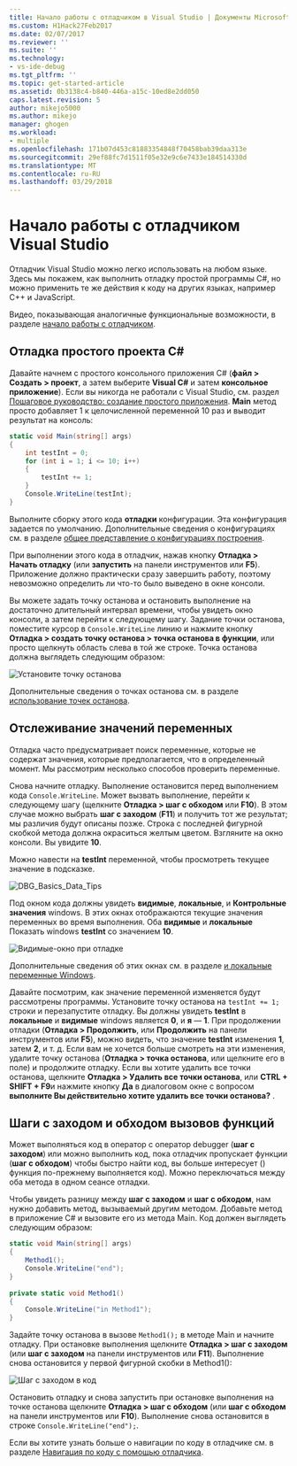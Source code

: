 ```yaml
---
title: Начало работы с отладчиком в Visual Studio | Документы Microsoft
ms.custom: H1Hack27Feb2017
ms.date: 02/07/2017
ms.reviewer: ''
ms.suite: ''
ms.technology:
- vs-ide-debug
ms.tgt_pltfrm: ''
ms.topic: get-started-article
ms.assetid: 0b3138c4-b840-446a-a15c-10ed8e2dd050
caps.latest.revision: 5
author: mikejo5000
ms.author: mikejo
manager: ghogen
ms.workload:
- multiple
ms.openlocfilehash: 171b07d453c81883354848f70458bab39daa313e
ms.sourcegitcommit: 29ef88fc7d1511f05e32e9c6e7433e184514330d
ms.translationtype: MT
ms.contentlocale: ru-RU
ms.lasthandoff: 03/29/2018
---
```

# <a name="get-started-with-the-visual-studio-debugger"></a>Начало работы с отладчиком Visual Studio
Отладчик Visual Studio можно легко использовать на любом языке. Здесь мы покажем, как выполнить отладку простой программы C#, но можно применить те же действия к коду на других языках, например C++ и JavaScript.

Видео, показывающая аналогичные функциональные возможности, в разделе [начало работы с отладчиком](https://www.youtube.com/watch?v=FtGCi5j30YU&list=PLReL099Y5nRfw6VNvzMkv0sabT2crbSpK&index=6).
  
##  <a name="BKMK_Start_debugging_a_VS_project"></a> Отладка простого проекта C#  
 Давайте начнем с простого консольного приложения C# (**файл > Создать > проект**, а затем выберите **Visual C#** и затем **консольное приложение**). Если вы никогда не работали с Visual Studio, см. раздел [Пошаговое руководство: создание простого приложения](../ide/walkthrough-create-a-simple-application-with-visual-csharp-or-visual-basic.md). **Main** метод просто добавляет 1 к целочисленной переменной 10 раз и выводит результат на консоль:  
  
```csharp  
static void Main(string[] args)  
{  
    int testInt = 0;  
    for (int i = 1; i <= 10; i++)  
    {  
        testInt += 1;  
    }  
    Console.WriteLine(testInt);  
}  
```  
  
 Выполните сборку этого кода **отладки** конфигурации. Эта конфигурация задается по умолчанию. Дополнительные сведения о конфигурациях см. в разделе [общее представление о конфигурациях построения](../ide/understanding-build-configurations.md).  
  
 При выполнении этого кода в отладчик, нажав кнопку **Отладка > Начать отладку** (или **запустить** на панели инструментов или **F5**). Приложение должно практически сразу завершить работу, поэтому невозможно определить ли что-то было выведено в окне консоли.  
  
 Вы можете задать точку останова и остановить выполнение на достаточно длительный интервал времени, чтобы увидеть окно консоли, а затем перейти к следующему шагу. Задание точки останова, поместите курсор в `Console.WriteLine` линию и нажмите кнопку **Отладка > создать точку останова > точка останова в функции**, или просто щелкнуть область слева в той же строке. Точка останова должна выглядеть следующим образом:  
  
 ![Установите точку останова](../debugger/media/getstartedbreakpoint.png "GetStartedBreakpoint")  
  
 Дополнительные сведения о точках останова см. в разделе [использование точек останова](../debugger/using-breakpoints.md).  
  
##  <a name="BKMK_Inspect_Variables"></a> Отслеживание значений переменных  
 Отладка часто предусматривает поиск переменные, которые не содержат значения, которые предполагается, что в определенный момент. Мы рассмотрим несколько способов проверить переменные.  
  
 Снова начните отладку. Выполнение остановится перед выполнением кода `Console.WriteLine`. Может вызвать выполнение, перейти к следующему шагу (щелкните **Отладка > шаг с обходом** или **F10**). В этом случае можно выбрать **шаг с заходом** (**F11**) и получить тот же результат; мы различия будут описаны позже. Строка с последней фигурной скобкой метода должна окраситься желтым цветом. Взгляните на окно консоли. Вы увидите **10**.  
  
 Можно навести на **testInt** переменной, чтобы просмотреть текущее значение в подсказке.  
  
 ![DBG&#95;Basics&#95;Data&#95;Tips](../debugger/media/dbg_basics_data_tips.png "DBG_Basics_Data_Tips")  
  
 Под окном кода должны увидеть **видимые**, **локальные**, и **Контрольные значения** windows. В этих окнах отображаются текущие значения переменных во время выполнения. Оба **видимые** и **локальные** Показать windows **testInt** со значением **10**.  
  
 ![Видимые-окно при отладке](../debugger/media/getstartedwindows.png "GetStartedWindows")  
  
 Дополнительные сведения об этих окнах см. в разделе [и локальные переменные Windows](../debugger/autos-and-locals-windows.md).  
  
 Давайте посмотрим, как значение переменной изменяется будут рассмотрены программы. Установите точку останова на `testInt += 1;` строки и перезапустите отладку. Вы должны увидеть **testInt** в **локальные** и **видимые** windows является **0**, и **я** — **1**. При продолжении отладки (**Отладка > Продолжить**, или **Продолжить** на панели инструментов или **F5**), можно видеть, что значение **testInt** изменения **1**, затем **2**, и т. д. Если вам не хочется больше смотреть на эти изменения, удалите точку останова (**Отладка > точка останова**, или щелкните его в поле) и продолжите отладку. Если вы хотите удалить все точки останова, щелкните **Отладка > Удалить все точки останова**, или **CTRL + SHIFT + F9**и нажмите кнопку **Да** в диалоговом окне с вопросом **выполните Вы действительно хотите удалить все точки останова?** .  
  
## <a name="stepping-into-and-over-function-calls"></a>Шаги с заходом и обходом вызовов функций  
 Может выполняться код в оператор с оператор debugger (**шаг с заходом**) или можно выполнить код, пока отладчик пропускает функции (**шаг с обходом**) чтобы быстро найти код, вы больше интересует () функция по-прежнему выполняется код). Можно переключаться между оба метода в одном сеансе отладки.  
  
 Чтобы увидеть разницу между **шаг с заходом** и **шаг с обходом**, нам нужно добавить метод, вызываемый другим методом. Добавьте метод в приложение C# и вызовите его из метода Main. Код должен выглядеть следующим образом:  
  
```csharp  
static void Main(string[] args)  
{  
    Method1();  
    Console.WriteLine("end");  
}  
  
private static void Method1()  
{  
    Console.WriteLine("in Method1");  
}  
```  
  
 Задайте точку останова в вызове `Method1();` в методе Main и начните отладку. При остановке выполнения щелкните **Отладка > шаг с заходом** (или **шаг с заходом** на панели инструментов или **F11**). Выполнение снова остановится у первой фигурной скобки в Method1():  
  
 ![Шаг с заходом в код](../debugger/media/getstartedstepinto.png "GetStartedStepInto")  
  
 Остановить отладку и снова запустить при остановке выполнения на точке останова щелкните **Отладка > шаг с обходом** (или **шаг с обходом** на панели инструментов или **F10**). Выполнение снова остановится в строке `Console.WriteLine("end");`.  
  
 Если вы хотите узнать больше о навигации по коду в отладчике см. в разделе [Навигация по коду с помощью отладчика](../debugger/navigating-through-code-with-the-debugger.md).